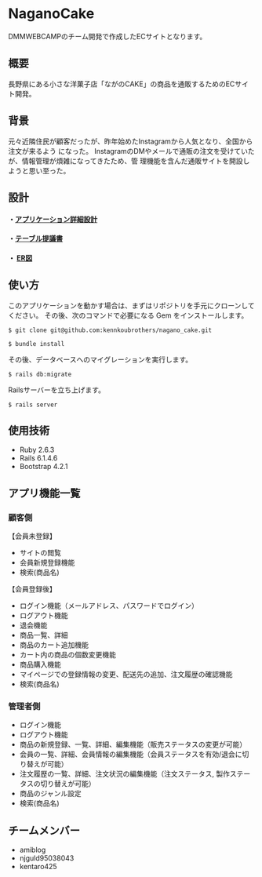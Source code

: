 # NaganoCake
DMMWEBCAMPのチーム開発で作成したECサイトとなります。

## 概要
長野県にある小さな洋菓子店「ながのCAKE」の商品を通販するためのECサイト開発。

## 背景
元々近隣住民が顧客だったが、昨年始めたInstagramから人気となり、全国から注文が来るよう
になった。
InstagramのDMやメールで通販の注文を受けていたが、情報管理が煩雑になってきたため、管
理機能を含んだ通販サイトを開設しようと思い至った。

## 設計
#### ・[アプリケーション詳細設計](https://docs.google.com/spreadsheets/d/1k3_Lt9E-iEa3XYfKZ_GgrDvhbejmrbZ1HPPph1cbBW4/edit?usp=sharing)</br>
#### ・[テーブル提議書](https://docs.google.com/spreadsheets/d/1j-s1bEjx_7mZfXDbo8dxNIOVt79RdffoE2qM9rvZ6fE/edit?usp=sharing)</br>
#### ・ [ER図](https://drive.google.com/file/d/1Cb8IphD4dtJGQUoEBUswaxa2AXYCdF83/view?usp=sharing)


## 使い方
このアプリケーションを動かす場合は、まずはリポジトリを手元にクローンしてください。
その後、次のコマンドで必要になる Gem をインストールします。

```
$ git clone git@github.com:kennkoubrothers/nagano_cake.git
```

```
$ bundle install
```

その後、データベースへのマイグレーションを実行します。

```
$ rails db:migrate
```

Railsサーバーを立ち上げます。

```
$ rails server
```

## 使用技術
- Ruby 2.6.3
- Rails 6.1.4.6
- Bootstrap 4.2.1


## アプリ機能一覧

### 顧客側
【会員未登録】
* サイトの閲覧
* 会員新規登録機能
* 検索(商品名)

【会員登録後】
* ログイン機能（メールアドレス、パスワードでログイン）
* ログアウト機能
* 退会機能
* 商品一覧、詳細
* 商品のカート追加機能
* カート内の商品の個数変更機能
* 商品購入機能
* マイページでの登録情報の変更、配送先の追加、注文履歴の確認機能
* 検索(商品名)

### 管理者側
* ログイン機能
* ログアウト機能
* 商品の新規登録、一覧、詳細、編集機能（販売ステータスの変更が可能）
* 会員の一覧、詳細、会員情報の編集機能（会員ステータスを有効/退会に切り替えが可能）
* 注文履歴の一覧、詳細、注文状況の編集機能（注文ステータス, 製作ステータスの切り替えが可能）
* 商品のジャンル設定
* 検索(商品名)


## チームメンバー
- amiblog
- njguld95038043
- kentaro425
